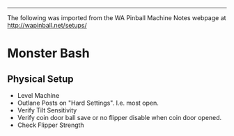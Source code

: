 ***
The following was imported from the WA Pinball Machine Notes webpage at http://wapinball.net/setups/
# Monster Bash
## Physical Setup
-   Level Machine
-   Outlane Posts on "Hard Settings". I.e. most open.
-   Verify Tilt Sensitivity
-   Verify coin door ball save or no flipper disable when coin door opened.
-   Check Flipper Strength
